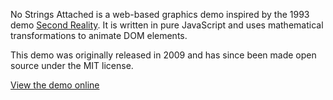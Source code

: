 No Strings Attached is a web-based graphics demo inspired by the 1993 demo [Second Reality](http://en.wikipedia.org/wiki/Second_Reality). It is written in pure JavaScript and uses mathematical transformations to animate DOM elements.

This demo was originally released in 2009 and has since been made open source under the MIT license.

[View the demo online](http://lmadhavan.github.io/no-strings-attached/)
